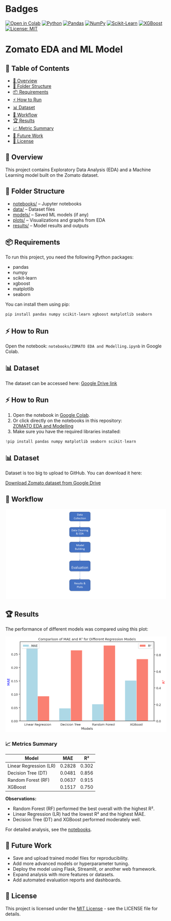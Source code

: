 # Badges

[![Open in Colab](https://img.shields.io/badge/Open%20in-Colab-orange?logo=googlecolab&logoColor=white)](https://colab.research.google.com/drive/1gZ6FXALtb7fLt-B4GXB-ZRNjv7_apSRL)
[![Python](https://img.shields.io/badge/Python-3.10-blue?logo=python&logoColor=white)](https://www.python.org/)
[![Pandas](https://img.shields.io/badge/Pandas-Data%20Analysis-yellow?logo=pandas)](#)
[![NumPy](https://img.shields.io/badge/NumPy-Scientific%20Computing-orange?logo=numpy)](#)
[![Scikit-Learn](https://img.shields.io/badge/Scikit--Learn-ML-green?logo=scikitlearn)](#)
[![XGBoost](https://img.shields.io/badge/XGBoost-Boosting-red)](#)
[![License: MIT](https://img.shields.io/badge/License-MIT-green.svg)](LICENSE)

# Zomato EDA and ML Model

## 📑 Table of Contents

- [📝 Overview](#-overview)
- [📁 Folder Structure](#-folder-structure)
- [📦 Requirements](#-requirements)
- [⚡ How to Run](#-how-to-run)
- [📊 Dataset](#-dataset)
- [🔄 Workflow](#-workflow)
- [🏆 Results](#-results)
- [📈 Metric Summary](#-metric-summary)
- [🚀 Future Work](#-future-work)
- [📜 License](#-license)


## 📝 Overview
This project contains Exploratory Data Analysis (EDA) and a Machine Learning model built on the Zomato dataset.

## 📁 Folder Structure
- [notebooks/](notebooks/) – Jupyter notebooks
- [data/](data/) – Dataset files
- [models/](models/) – Saved ML models (if any)
- [plots/](plots/) – Visualizations and graphs from EDA
- [results/](results/) – Model results and outputs

## 📦 Requirements

To run this project, you need the following Python packages:

- pandas
- numpy
- scikit-learn
- xgboost
- matplotlib
- seaborn

You can install them using pip:

```bash
pip install pandas numpy scikit-learn xgboost matplotlib seaborn
```


## ⚡ How to Run

Open the notebook: `notebooks/ZOMATO EDA and Modelling.ipynb` in Google Colab.

## 📊 Dataset

The dataset can be accessed here: [Google Drive link](your_dataset_link)

## ⚡ How to Run

1. Open the notebook in [Google Colab](https://colab.research.google.com/).  
2. Or click directly on the notebooks in this repository:  
   [ZOMATO EDA and Modelling](notebooks/ZOMATO%20EDA%20and%20modelling.ipynb)  
3. Make sure you have the required libraries installed:

```python
!pip install pandas numpy matplotlib seaborn scikit-learn

```
##  📊  Dataset

Dataset is too big to upload to GitHub. You can download it here:

[Download Zomato dataset from Google Drive](https://drive.google.com/file/d/1XtwdPLLNdIOMI5xps5z2sQFuCryNATbE/view?usp=sharing)

## 🔄 Workflow

<p align="center">
  <img src="plots/workflow.png" alt="Workflow Diagram" width="500">
</p>

##  🏆 Results

The performance of different models was compared using this plot:

![Model Comparison](results/Model%20Comparision.png)

###  📈 Metrics Summary

| Model           | MAE           | R²           |
|-----------------|---------------|-------------|
| Linear Regression (LR) | 0.2828        | 0.302       |
| Decision Tree (DT)     | 0.0481        | 0.856       |
| Random Forest (RF)     | 0.0637        | 0.915       |
| XGBoost                | 0.1517        | 0.750       |

**Observations:**  
- Random Forest (RF) performed the best overall with the highest R².  
- Linear Regression (LR) had the lowest R² and the highest MAE.  
- Decision Tree (DT) and XGBoost performed moderately well.  

For detailed analysis, see the [notebooks](notebooks/ZOMATO%20EDA%20and%20modelling.ipynb).

##  📜 Future Work

- Save and upload trained model files for reproducibility.  
- Add more advanced models or hyperparameter tuning.  
- Deploy the model using Flask, Streamlit, or another web framework.  
- Expand analysis with more features or datasets.  
- Add automated evaluation reports and dashboards.

##  📜 License

This project is licensed under the [MIT License](LICENSE) - see the LICENSE file for details.

